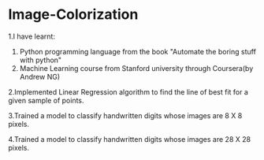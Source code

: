 # Image-Colorization
1.I have learnt:
  1. Python programming language from the book "Automate the boring stuff with python"
  2. Machine Learning course from Stanford university through Coursera(by Andrew NG)


2.Implemented Linear Regression algorithm to find the line of best fit for a given sample of points.

3.Trained a model to classify handwritten digits whose images are 8 X 8 pixels.

4.Trained a model to classify handwritten digits whose images are 28 X 28 pixels.

